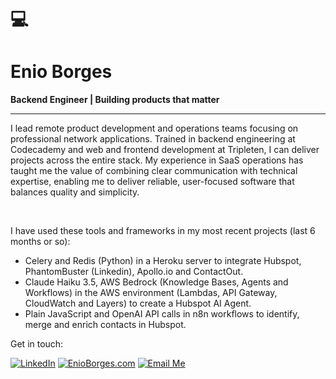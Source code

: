 # 💻
# Enio Borges

**Backend Engineer | Building products that matter**
___

I lead remote product development and operations teams focusing on professional network applications. Trained in backend engineering at Codecademy and web and frontend development at Tripleten, I can deliver projects across the entire stack. My experience in SaaS operations has taught me the value of combining clear communication with technical expertise, enabling me to deliver reliable, user-focused software that balances quality and simplicity.

<br>

I have used these tools and frameworks in my most recent projects (last 6 months or so):

- Celery and Redis (Python) in a Heroku server to integrate Hubspot, PhantomBuster (Linkedin), Apollo.io and ContactOut.
- Claude Haiku 3.5, AWS Bedrock (Knowledge Bases, Agents and Workflows) in the AWS environment (Lambdas, API Gateway, CloudWatch and Layers) to create a Hubspot AI Agent.
- Plain JavaScript and OpenAI API calls in n8n workflows to identify, merge and enrich contacts in Hubspot.

<!--- Badges created with https://shields.io/badges  --->

Get in touch:

[![LinkedIn](https://img.shields.io/badge/LinkedIn-%230077B5?style=for-the-badge&logo=linkedin&logoColor=white)](https://www.linkedin.com/in/enioborges/)
[![EnioBorges.com](https://img.shields.io/badge/EnioBorges.com-%23FFA500?style=for-the-badge&logo=googlechrome&logoColor=white)](https://www.enioborges.com)
[![Email Me](https://img.shields.io/badge/Email%20Me-%23DB4437?style=for-the-badge&logo=gmail&logoColor=white)](mailto:enio@enioborges.com)






